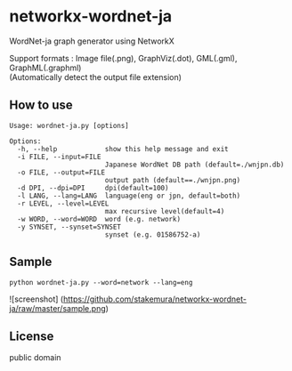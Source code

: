 networkx-wordnet-ja
===================
WordNet-ja graph generator using NetworkX

Support formats : Image file(.png), GraphViz(.dot), GML(.gml), GraphML(.graphml)  
(Automatically detect the output file extension)


How to use
----------
	Usage: wordnet-ja.py [options]

	Options:
	  -h, --help            show this help message and exit
	  -i FILE, --input=FILE
							Japanese WordNet DB path (default=./wnjpn.db)
	  -o FILE, --output=FILE
							output path (default==./wnjpn.png)
	  -d DPI, --dpi=DPI     dpi(default=100)
	  -l LANG, --lang=LANG  language(eng or jpn, default=both)
	  -r LEVEL, --level=LEVEL
							max recursive level(default=4)
	  -w WORD, --word=WORD  word (e.g. network)
	  -y SYNSET, --synset=SYNSET
							synset (e.g. 01586752-a)


Sample
------
	python wordnet-ja.py --word=network --lang=eng

![screenshot] (https://github.com/stakemura/networkx-wordnet-ja/raw/master/sample.png)

License
------
public domain
